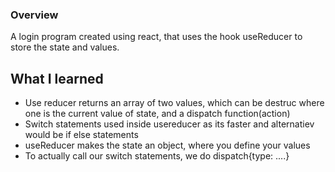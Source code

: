 ### Overview
A login program created using react, that uses the hook useReducer to store the state and values.

## What I learned
- Use reducer returns an array of two values, which can be destruc where one is the current value of state, and a dispatch function(action)
- Switch statements used inside usereducer as its faster and alternatiev would be if else statements
- useReducer makes the state an object, where you define your values
- To actually call our switch statements, we do dispatch{type: ....}